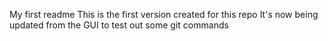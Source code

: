 My first readme
This is the first version created for this repo
It's now being updated from  the GUI to test out some git commands

